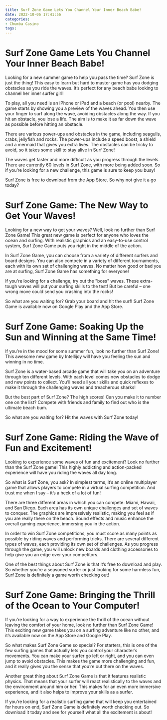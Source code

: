 ```yaml
---
title: Surf Zone Game Lets You Channel Your Inner Beach Babe!
date: 2022-10-06 17:41:56
categories:
- Chumba Casino
tags:
---
```



#  Surf Zone Game Lets You Channel Your Inner Beach Babe!

Looking for a new summer game to help you pass the time? Surf Zone is just the thing! This easy to learn but hard to master game has you dodging obstacles as you ride the waves. It’s perfect for any beach babe looking to channel her inner surfer girl!

To play, all you need is an iPhone or iPad and a beach (or pool) nearby. The game starts by showing you a preview of the waves ahead. You then use your finger to surf along the wave, avoiding obstacles along the way. If you hit an obstacle, you lose a life. The aim is to make it as far down the wave as possible before hitting an obstacle.

There are various power-ups and obstacles in the game, including seagulls, crabs, jellyfish and rocks. The power-ups include a speed boost, a shield and a mermaid that gives you extra lives. The obstacles can be tricky to avoid, so it takes some skill to stay alive in Surf Zone!

The waves get faster and more difficult as you progress through the levels. There are currently 60 levels in Surf Zone, with more being added soon. So if you’re looking for a new challenge, this game is sure to keep you busy!

Surf Zone is free to download from the App Store. So why not give it a go today?

#  Surf Zone Game: The New Way to Get Your Waves!

Looking for a new way to get your waves? Well, look no further than Surf Zone Game! This great new game is perfect for anyone who loves the ocean and surfing. With realistic graphics and an easy-to-use control system, Surf Zone Game puts you right in the middle of the action.

In Surf Zone Game, you can choose from a variety of different surfers and board designs. You can also compete in a variety of different tournaments, each with its own set of challenging waves. No matter how good or bad you are at surfing, Surf Zone Game has something for everyone!

If you're looking for a challenge, try out the "boss" waves. These extra-tough waves will put your surfing skills to the test! But be careful – one wrong move could send you crashing into the rocks!

So what are you waiting for? Grab your board and hit the surf! Surf Zone Game is available now on Google Play and the App Store.

#  Surf Zone Game: Soaking Up the Sun and Winning at the Same Time!

If you’re in the mood for some summer fun, look no further than Surf Zone! This awesome new game by Intellijoy will have you feeling the sun and winning in no time.

 Surf Zone is a water-based arcade game that will take you on an adventure through ten different levels. With each level comes new obstacles to dodge and new points to collect. You’ll need all your skills and quick reflexes to make it through the challenging waves and treacherous sharks!

But the best part of Surf Zone? The high scores! Can you make it to number one on the list? Compete with friends and family to find out who is the ultimate beach bum.

So what are you waiting for? Hit the waves with Surf Zone today!

#  Surf Zone Game: Riding the Wave of Fun and Excitement!

Looking to experience some waves of fun and excitement? Look no further than the Surf Zone game! This highly addicting and action-packed experience will have you riding the waves all day long.

So what is Surf Zone, you ask? In simplest terms, it’s an online multiplayer game that allows players to compete in a virtual surfing competition. And trust me when I say – it’s a heck of a lot of fun!

There are three different areas in which you can compete: Miami, Hawaii, and San Diego. Each area has its own unique challenges and set of waves to conquer. The graphics are impressively realistic, making you feel as if you are really there on the beach. Sound effects and music enhance the overall gaming experience, immersing you in the action.

In order to win Surf Zone competitions, you must score as many points as possible by riding waves and performing tricks. There are several different types of waves, each providing its own set of challenges. As you progress through the game, you will unlock new boards and clothing accessories to help give you an edge over your competitors.

One of the best things about Surf Zone is that it’s free to download and play. So whether you’re a seasoned surfer or just looking for some harmless fun, Surf Zone is definitely a game worth checking out!

#  Surf Zone Game: Bringing the Thrill of the Ocean to Your Computer!

If you’re looking for a way to experience the thrill of the ocean without leaving the comfort of your home, look no further than Surf Zone Game! This exciting new game takes you on a surfing adventure like no other, and it’s available now on the App Store and Google Play.

So what makes Surf Zone Game so special? For starters, this is one of the few surfing games that actually lets you control your character’s movements. You can make your surfer go left or right, and you can even jump to avoid obstacles. This makes the game more challenging and fun, and it really gives you the sense that you’re out there on the waves.

Another great thing about Surf Zone Game is that it features realistic physics. That means that your surfer will react realistically to the waves and the environment around him or her. This makes for an even more immersive experience, and it also helps to improve your skills as a surfer.

If you’re looking for a realistic surfing game that will keep you entertained for hours on end, Surf Zone Game is definitely worth checking out. So download it today and see for yourself what all the excitement is about!